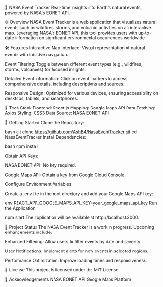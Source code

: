 🚀 NASA Event Tracker
Real-time insights into Earth's natural events, powered by NASA's EONET API.

🌐 Overview
NASA Event Tracker is a web application that visualizes natural events such as wildfires, storms, and volcanic activities on an interactive map. Leveraging NASA's EONET API, this tool provides users with up-to-date information on significant environmental occurrences worldwide.

🛠️ Features
Interactive Map Interface: Visual representation of natural events with intuitive navigation.

Event Filtering: Toggle between different event types (e.g., wildfires, storms, volcanoes) for focused insights.

Detailed Event Information: Click on event markers to access comprehensive details, including descriptions and sources.

Responsive Design: Optimized for various devices, ensuring accessibility on desktops, tablets, and smartphones.

🧰 Tech Stack
Frontend: React.js
Mapping: Google Maps API
Data Fetching: Axios
Styling: CSS3
Data Source: NASA EONET API

🚀 Getting Started
Clone the Repository:

bash
git clone https://github.com/AshB4/NasaEventTracker.git
cd NasaEventTracker
Install Dependencies:

bash
npm install

Obtain API Keys:

NASA EONET API: No key required.

Google Maps API: Obtain a key from Google Cloud Console.

Configure Environment Variables:

Create a .env file in the root directory and add your Google Maps API key:

env
REACT_APP_GOOGLE_MAPS_API_KEY=your_google_maps_api_key
Run the Application:

npm start
The application will be available at http://localhost:3000.

📌 Project Status
The NASA Event Tracker is a work in progress. Upcoming enhancements include:

Enhanced Filtering: Allow users to filter events by date and severity.

User Notifications: Implement alerts for new events in selected regions.

Performance Optimization: Improve loading times and responsiveness.

📄 License
This project is licensed under the MIT License.

🤝 Acknowledgements
NASA EONET API
Google Maps Platform

